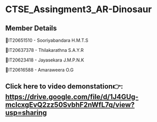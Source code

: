 # CTSE_Assingment3_AR-Dinosaur

## Member Details

📌IT20651510 - Sooriyabandara H.M.T.S 

📌IT20637378 - Thilakarathna S.A.Y.R 

📌IT20623418 - Jayasekara J.M.P.N.K 

📌IT20616588 - Amaraweera O.G

## Click here to video demonstation👉: https://drive.google.com/file/d/1J4GUg-mcIcxgEvQ2zz50SvbhF2nWfL7q/view?usp=sharing







